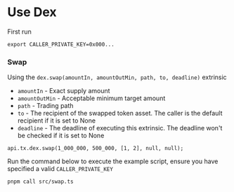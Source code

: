 # Use Dex

First run

```
export CALLER_PRIVATE_KEY=0x000...
```

### Swap

Using the `dex.swap(amountIn, amountOutMin, path, to, deadline)` extrinsic

- `amountIn` - Exact supply amount
- `amountOutMin` - Acceptable minimum target amount
- `path` - Trading path
- `to` - The recipient of the swapped token asset. The caller is the default recipient if it is set to None
- `deadline` - The deadline of executing this extrinsic. The deadline won't be checked if it is set to None

```
api.tx.dex.swap(1_000_000, 500_000, [1, 2], null, null);
```

Run the command below to execute the example script, ensure you have specified a valid `CALLER_PRIVATE_KEY`

```
pnpm call src/swap.ts
```
